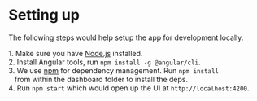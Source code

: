 # Setting up

The following steps would help setup the app for development locally.

1. Make sure you have [Node.js](https://nodejs.org/en/) installed.
2. Install Angular tools, run `npm install -g @angular/cli`.
3. We use [npm](https://www.npmjs.com/) for dependency management. Run `npm install`
   from within the dashboard folder to install the deps.
4. Run `npm start` which would open up the UI at `http://localhost:4200`.